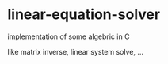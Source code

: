 # linear-equation-solver

implementation of some algebric in C

like matrix inverse, linear system solve, ...
